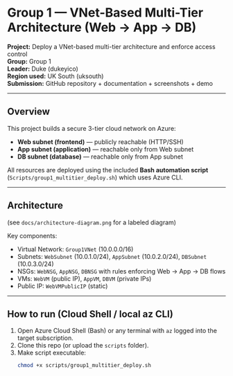 # Group 1 — VNet-Based Multi-Tier Architecture (Web → App → DB)

**Project:** Deploy a VNet-based multi-tier architecture and enforce access control  
**Group:** Group 1  
**Leader:** Duke (dukeyico)  
**Region used:** UK South (uksouth)  
**Submission:** GitHub repository + documentation + screenshots + demo

---

## Overview
This project builds a secure 3-tier cloud network on Azure:
- **Web subnet (frontend)** — publicly reachable (HTTP/SSH)
- **App subnet (application)** — reachable only from Web subnet
- **DB subnet (database)** — reachable only from App subnet

All resources are deployed using the included **Bash automation script** (`Scripts/group1_multitier_deploy.sh`) which uses Azure CLI.

---

## Architecture
(see `docs/architecture-diagram.png` for a labeled diagram)

Key components:
- Virtual Network: `Group1VNet` (10.0.0.0/16)
- Subnets: `WebSubnet` (10.0.1.0/24), `AppSubnet` (10.0.2.0/24), `DBSubnet` (10.0.3.0/24)
- NSGs: `WebNSG`, `AppNSG`, `DBNSG` with rules enforcing Web → App → DB flows
- VMs: `WebVM` (public IP), `AppVM`, `DBVM` (private IPs)
- Public IP: `WebVMPublicIP` (static)

---

## How to run (Cloud Shell / local az CLI)
1. Open Azure Cloud Shell (Bash) or any terminal with `az` logged into the target subscription.  
2. Clone this repo (or upload the `scripts` folder).
3. Make script executable:
   ```bash
   chmod +x scripts/group1_multitier_deploy.sh
